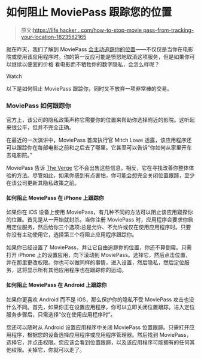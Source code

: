 # 如何阻止 MoviePass 跟踪您的位置

> 原文:[https://life hacker . com/how-to-stop-movie pass-from-tracking-your-location-1823582165](https://lifehacker.com/how-to-stop-moviepass-from-tracking-your-location-1823582165)

就在昨天，我们了解到 MoviePass [会主动追踪你的位置](https://lifehacker.com/moviepass-is-tracking-your-location-before-and-after-mo-1823549979)——不仅仅是当你在电影院或使用该应用程序时。你的第一反应可能是愤怒地取消这项服务，但是如果你可以继续以便宜的价格 看电影而不牺牲你的数字隐私，会怎么样呢？

Watch

以下是如何阻止 MoviePass 跟踪你，同时又不放弃一项非常棒的交易。

### MoviePass 如何跟踪你

官方上，该公司的隐私政策声称它需要你的位置来帮助你选择附近的影院。这听起来很公平，但并不完全正确。

在最近的一次演讲中，MoviePass 首席执行官 Mitch Lowe 透露，该应用程序还可以跟踪你在每部电影之前和之后去了哪里。它甚至可以告诉“你如何从家里开车去电影院。”

MoviePass 告诉 [The Verge](https://www.theverge.com/2018/3/5/17083280/moviepass-location-based-user-tracking-data-privacy-app-policy-changes) 它不会出售这些信息。相反，它在寻找改善你整体体验的方法。尽管如此，如果你感到有点害怕，你可能会想完全关闭位置跟踪，至少在该公司更新其隐私政策之前。

#### 如何阻止 MoviePass 在 iPhone 上跟踪你

如果你在 iOS 设备上使用 MoviePass，有几种不同的方法可以阻止该应用窥探你的位置。首先是从一开始就封杀。当你注册 MoviePass 时，应用程序会要求你启用定位服务，然后给你三个选项:总是允许、不允许或仅在使用应用程序时。只要你没有主动使用它，选择第三个将阻止应用程序跟踪你。

如果你已经设置了 MoviePass，并让它自由追踪你的位置，你还不算倒霉。只需打开 iPhone 上的设置应用，向下滚动到 MoviePass。选择它，然后点击位置，并在那里更改权限。你也可以做同样的事情，进入设置，然后隐私，然后定位服务，这将显示所有其他应用程序也在跟踪你的运动。

#### 如何阻止 MoviePass 在 Android 上跟踪你

如果你更喜欢 Android 而不是 iOS，那么保护你的隐私不受 MoviePass 攻击也没什么不同。首先，如果你正在设置应用程序，你可以立即关闭位置跟踪。进入定位服务步骤后，只需选择“仅在使用应用程序时”。

您还可以随时从 Android 设置应用程序中关闭 MoviePass 位置跟踪。只需打开应用程序，根据您的设备选择应用程序或应用程序管理器。然后找到 MoviePass，选择它，并点击权限。您应该会看到位置跟踪，以及该应用程序可能拥有的任何其他权限。关掉它，你就可以走了。
